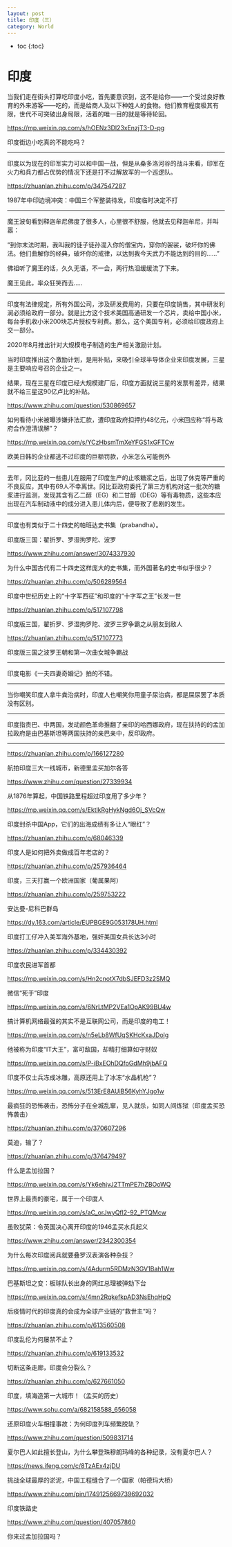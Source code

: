 ```yaml
---
layout: post
title: 印度（三）
category: World 
---
```


* toc
{:toc}

# 印度

当我们走在街头打算吃印度小吃，首先要意识到，这不是给你——一个受过良好教育的外来游客——吃的，而是给商人及以下种姓人的食物。他们教育程度极其有限，世代不可突破出身局限，活着的唯一目的就是等待轮回。

https://mp.weixin.qq.com/s/hOENz3Dl23xEnzjT3-D-pg

印度街边小吃真的不能吃吗？

---

印度以为现在的印军实力可以和中国一战，但是从桑多洛河谷的战斗来看，印军在火力和兵力都占优势的情况下还是打不过解放军的一个巡逻队。

https://zhuanlan.zhihu.com/p/347547287

1987年中印边境冲突：中国三个军整装待发，印度临时决定不打

---

魔王波旬看到释迦牟尼佛度了很多人，心里很不舒服，他就去见释迦牟尼，并叫嚣：

“到你末法时期，我叫我的徒子徒孙混入你的僧宝内，穿你的袈裟，破坏你的佛法。他们曲解你的经典，破坏你的戒律，以达到我今天武力不能达到的目的……”

佛祖听了魔王的话，久久无语，不一会，两行热泪缓缓流了下来。

魔王见此，率众狂笑而去.....

---

印度有法律规定，所有外国公司，涉及研发费用的，只要在印度销售，其中研发利润必须给政府一部分。就是比方这个技术美国高通研发一个芯片，卖给中国小米，每台手机收小米200块芯片授权专利费。那么，这个美国专利，必须给印度政府上交一部分。

2020年8月推出针对大规模电子制造的生产相关激励计划。

当时印度推出这个激励计划，是用补贴，来吸引全球半导体企业来印度发展，三星是主要响应号召的企业之一。

结果，现在三星在印度已经大规模建厂后，印度方面就说三星的发票有差异，结果就不给三星这90亿卢比的补贴。

https://www.zhihu.com/question/530869657

如何看待小米被曝涉嫌非法汇款，遭印度政府扣押约48亿元，小米回应称“将与政府合作澄清误解”？

https://mp.weixin.qq.com/s/YCzHbsmTmXeYFGS1xGFTCw

欧美日韩的企业都逃不过印度的巨额罚款，小米怎么可能例外

---

去年，冈比亚的一些患儿在服用了印度生产的止咳糖浆之后，出现了休克等严重的不良反应，其中有69人不幸离世。冈比亚政府委托了第三方机构对这一批次的糖浆进行监测，发现其含有乙二醇（EG）和二甘醇（DEG）等有毒物质，这些本应出现在汽车制动液中的成分进入患儿体内后，便导致了悲剧的发生。

---

印度也有类似于二十四史的帕班达史书集（prabandha）。

印度版三国：翟折罗、罗湿拘罗陀、波罗

https://www.zhihu.com/answer/3074337930

为什么中国古代有二十四史这样庞大的史书集，而外国著名的史书似乎很少？

https://zhuanlan.zhihu.com/p/506289564

印度中世纪历史上的“十字军西征”和印度的“十字军之王”长发一世

https://zhuanlan.zhihu.com/p/517107798

印度版三国，翟折罗、罗湿拘罗陀、波罗三罗争霸之从朋友到敌人

https://zhuanlan.zhihu.com/p/517107773

印度版三国之波罗王朝和第一次曲女城争霸战

---

印度电影《一夫四妻奇婚记》拍的不错。

---

当你嘲笑印度人拿牛粪治病时，印度人也嘲笑你用童子尿治病，都是屎尿罢了本质没有区别。

---

印度指责巴、中两国，发动颜色革命推翻了亲印的哈西娜政府，现在扶持的的孟加拉政府是由巴基斯坦等两国扶持的亲巴亲中，反印政府。

---

https://zhuanlan.zhihu.com/p/166127280

航拍印度三大一线城市，新德里孟买加尔各答

https://www.zhihu.com/question/27339934

从1876年算起，中国铁路里程超过印度用了多少年？

https://mp.weixin.qq.com/s/EktlkRgHykNgd6Oj_SVcQw

印度封杀中国App，它们的出海成绩有多让人“眼红”？

https://zhuanlan.zhihu.com/p/68046339

印度人是如何把外卖做成百年老店的？

https://zhuanlan.zhihu.com/p/257936464

印度，三天打赢一个欧洲国家（葡属果阿）

https://zhuanlan.zhihu.com/p/259753222

安达曼-尼科巴群岛

https://dy.163.com/article/EUPBGE9G053178UH.html

印度打工仔冲入美军海外基地，强奸美国女兵长达3小时

https://zhuanlan.zhihu.com/p/334430392

印度农民进军首都

https://mp.weixin.qq.com/s/Hn2cnotX7dbSJEFD3z2SMQ

微信“死于”印度

https://mp.weixin.qq.com/s/6NrLtMP2VEa1OpAK99BU4w

搞计算机网络最强的其实不是互联网公司，而是印度的电工！

https://mp.weixin.qq.com/s/n5eLb8WfUqSKHcKxaJDolg

他被称为印度“IT大王”，富可敌国，却精打细算如守财奴

https://mp.weixin.qq.com/s/P-iBxEOhDQfoGdMh9jbAFQ

印度不仅士兵冻成冰雕，高原还用上了冰冻“水晶机枪”？

https://mp.weixin.qq.com/s/513ErE8AUiB56KyhYJgo1w

最疯狂的恐怖袭击，恐怖分子在全城乱窜，见人就杀，如同人间炼狱（印度孟买恐怖袭击）

https://zhuanlan.zhihu.com/p/370607296

莫迪，输了？

https://zhuanlan.zhihu.com/p/376479497

什么是孟加拉国？

https://mp.weixin.qq.com/s/Yk6ehjvJ2TTmPE7hZBOoWQ

世界上最贵的豪宅，属于一个印度人

https://mp.weixin.qq.com/s/aC_orJwyQfl2-92_PTQMcw

虽败犹荣：令英国决心离开印度的1946孟买水兵起义

https://www.zhihu.com/answer/2342300354

为什么每次印度阅兵就要叠罗汉表演各种杂技？

https://mp.weixin.qq.com/s/4Adurm5RDMzN3GV1Bah1Ww

巴基斯坦之变：板球队长出身的网红总理被弹劾下台

https://mp.weixin.qq.com/s/4mn2RqkefkpAD3NsEhqHpQ

后疫情时代的印度真的会成为全球产业链的“救世主”吗？

https://zhuanlan.zhihu.com/p/613560508

印度乱伦为何屡禁不止？

https://zhuanlan.zhihu.com/p/619133532

切断这条走廊，印度会分裂么？

https://zhuanlan.zhihu.com/p/627661050

印度，填海造第一大城市！（孟买的历史）

https://www.sohu.com/a/682158588_656058

还原印度火车相撞事故：为何印度列车频繁脱轨？

https://www.zhihu.com/question/509831714

夏尔巴人如此擅长登山，为什么攀登珠穆朗玛峰的各种纪录，没有夏尔巴人？

https://news.ifeng.com/c/8TzAEx4zjDU

挑战全球最厚的淤泥，中国工程缝合了一个国家（帕德玛大桥）

https://www.zhihu.com/pin/1749125669739692032

印度铁路史

https://www.zhihu.com/question/407057860

你来过孟加拉国吗？
